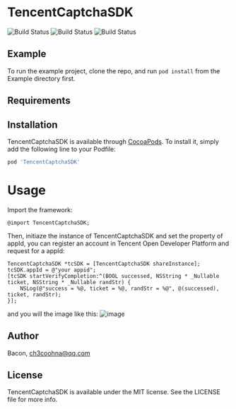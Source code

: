 # TencentCaptchaSDK
![Build Status](https://img.shields.io/badge/pod-0.1.0-blue.svg)
![Build Status](https://img.shields.io/badge/platform-iOS-dark.svg)
![Build Status](https://img.shields.io/badge/build-success-green.svg)

## Example

To run the example project, clone the repo, and run `pod install` from the Example directory first.

## Requirements

## Installation

TencentCaptchaSDK is available through [CocoaPods](https://cocoapods.org). To install
it, simply add the following line to your Podfile:

```ruby
pod 'TencentCaptchaSDK'
```

# Usage

Import the framework:
```
@import TencentCaptchaSDK;
```

Then, initiaze the instance of TencentCaptchaSDK and set the property of appId, you can register an account in Tencent Open Developer Platform and request for a appId:


```
TencentCaptchaSDK *tcSDK = [TencentCaptchaSDK shareInstance];
tcSDK.appId = @"your appid";
[tcSDK startVerifyCompletion:^(BOOL successed, NSString * _Nullable ticket, NSString * _Nullable randStr) {
    NSLog(@"success = %@, ticket = %@, randStr = %@", @(successed), ticket, randStr);
}];
```

and you will the image like this:
![image](https://gitee.com/EnjoyCodeing/pic/raw/master/baconimg/QQ20201015-140331@2x.png)

## Author

Bacon, ch3coohna@qq.com

## License

TencentCaptchaSDK is available under the MIT license. See the LICENSE file for more info.
